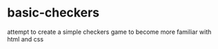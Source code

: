# basic-checkers
attempt to create a simple checkers game to become more familiar with html and css

